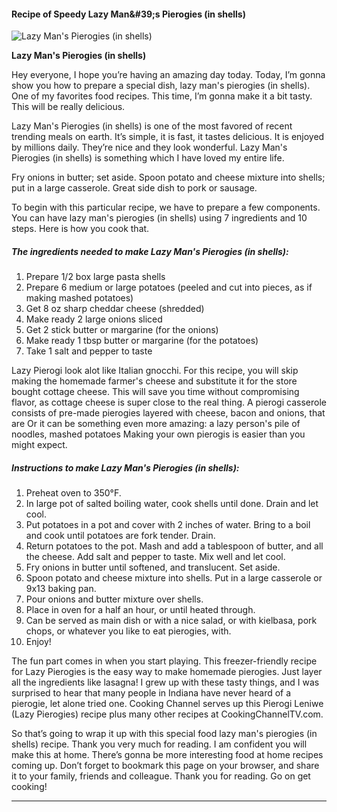             

#### Recipe of Speedy Lazy Man&amp;#39;s Pierogies (in shells)

![Lazy Man's Pierogies (in shells)](https://img-global.cpcdn.com/recipes/51611443/751x532cq70/lazy-mans-pierogies-in-shells-recipe-main-photo.jpg)

**Lazy Man's Pierogies (in shells)**

Hey everyone, I hope you’re having an amazing day today. Today, I’m gonna show you how to prepare a special dish, lazy man's pierogies (in shells). One of my favorites food recipes. This time, I’m gonna make it a bit tasty. This will be really delicious.

Lazy Man's Pierogies (in shells) is one of the most favored of recent trending meals on earth. It’s simple, it is fast, it tastes delicious. It is enjoyed by millions daily. They’re nice and they look wonderful. Lazy Man's Pierogies (in shells) is something which I have loved my entire life.

Fry onions in butter; set aside. Spoon potato and cheese mixture into shells; put in a large casserole. Great side dish to pork or sausage.

To begin with this particular recipe, we have to prepare a few components. You can have lazy man's pierogies (in shells) using 7 ingredients and 10 steps. Here is how you cook that.

##### The ingredients needed to make Lazy Man's Pierogies (in shells):

1.  Prepare 1/2 box large pasta shells
2.  Prepare 6 medium or large potatoes (peeled and cut into pieces, as if making mashed potatoes)
3.  Get 8 oz sharp cheddar cheese (shredded)
4.  Make ready 2 large onions sliced
5.  Get 2 stick butter or margarine (for the onions)
6.  Make ready 1 tbsp butter or margarine (for the potatoes)
7.  Take 1 salt and pepper to taste

Lazy Pierogi look alot like Italian gnocchi. For this recipe, you will skip making the homemade farmer's cheese and substitute it for the store bought cottage cheese. This will save you time without compromising flavor, as cottage cheese is super close to the real thing. A pierogi casserole consists of pre-made pierogies layered with cheese, bacon and onions, that are Or it can be something even more amazing: a lazy person's pile of noodles, mashed potatoes Making your own pierogis is easier than you might expect.

##### Instructions to make Lazy Man's Pierogies (in shells):

1.  Preheat oven to 350°F.
2.  In large pot of salted boiling water, cook shells until done. Drain and let cool.
3.  Put potatoes in a pot and cover with 2 inches of water. Bring to a boil and cook until potatoes are fork tender. Drain.
4.  Return potatoes to the pot. Mash and add a tablespoon of butter, and all the cheese. Add salt and pepper to taste. Mix well and let cool.
5.  Fry onions in butter until softened, and translucent. Set aside.
6.  Spoon potato and cheese mixture into shells. Put in a large casserole or 9x13 baking pan.
7.  Pour onions and butter mixture over shells.
8.  Place in oven for a half an hour, or until heated through.
9.  Can be served as main dish or with a nice salad, or with kielbasa, pork chops, or whatever you like to eat pierogies, with.
10.  Enjoy!

The fun part comes in when you start playing. This freezer-friendly recipe for Lazy Pierogies is the easy way to make homemade pierogies. Just layer all the ingredients like lasagna! I grew up with these tasty things, and I was surprised to hear that many people in Indiana have never heard of a pierogie, let alone tried one. Cooking Channel serves up this Pierogi Leniwe (Lazy Pierogies) recipe plus many other recipes at CookingChannelTV.com.

So that’s going to wrap it up with this special food lazy man's pierogies (in shells) recipe. Thank you very much for reading. I am confident you will make this at home. There’s gonna be more interesting food at home recipes coming up. Don’t forget to bookmark this page on your browser, and share it to your family, friends and colleague. Thank you for reading. Go on get cooking!

* * *